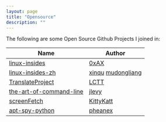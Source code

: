 ```yaml
---
layout: page
title: "Opensource"
description: ""
---
```


The following are some Open Source Github Projects I joined in:

Name        |Author
------------|--------------
[linux-insides](https://github.com/0xAX/linux-insides)|[0xAX](https://github.com/0xAX)
[linux-insides-zh](https://github.com/MintCN/linux-insides-zh)|[xinqu](://github.com/xinqiu) [mudongliang](https://github.com/mudongliang)
[TranslateProject](https://github.com/LCTT/TranslateProject)|[LCTT](https://github.com/LCTT)
[the-art-of-command-line](://github.com/jlevy/the-art-of-command-line)|[jlevy](https://github.com/jlevy)
[screenFetch](://github.com/KittyKatt/screenFetch)|[KittyKatt](https://github.com/KittyKatt/)
[apt-spy-python](https://bitbucket.org/pheanex/apt-spy-python/)|[pheanex](https://bitbucket.org/pheanex/)
